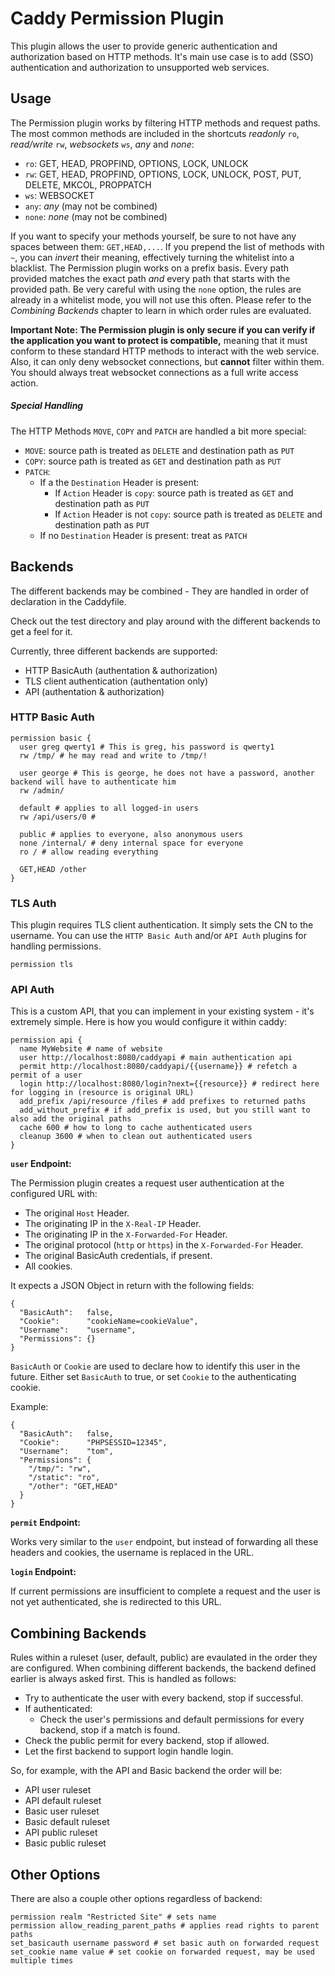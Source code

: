 # Caddy Permission Plugin

This plugin allows the user to provide generic authentication and authorization based on HTTP methods. It's main use case is to add (SSO) authentication and authorization to unsupported web services.

## Usage

The Permission plugin works by filtering HTTP methods and request paths. The most common methods are included in the shortcuts _readonly_ `ro`, _read/write_ `rw`, _websockets_ `ws`, _any_ and _none_:

- `ro`: GET, HEAD, PROPFIND, OPTIONS, LOCK, UNLOCK
- `rw`: GET, HEAD, PROPFIND, OPTIONS, LOCK, UNLOCK, POST, PUT, DELETE, MKCOL, PROPPATCH
- `ws`: WEBSOCKET
- `any`: _any_ (may not be combined)
- `none`: _none_ (may not be combined)

If you want to specify your methods yourself, be sure to not have any spaces between them: `GET,HEAD,...`. If you prepend the list of methods with `~`, you can _invert_ their meaning, effectively turning the whitelist into a blacklist. The Permission plugin works on a prefix basis. Every path provided matches the exact path _and_ every path that starts with the provided path. Be very careful with using the `none` option, the rules are already in a whitelist mode, you will not use this often. Please refer to the _Combining Backends_ chapter to learn in which order rules are evaluated.

__Important Note: The Permission plugin is only secure if you can verify if the application you want to protect is compatible,__ meaning that it must conform to these standard HTTP methods to interact with the web service. Also, it can only deny websocket connections, but __cannot__ filter within them. You should always treat websocket connections as a full write access action.

##### Special Handling

The HTTP Methods `MOVE`, `COPY` and `PATCH` are handled a bit more special:

- `MOVE`: source path is treated as `DELETE` and destination path as `PUT`
- `COPY`: source path is treated as `GET` and destination path as `PUT`
- `PATCH`:
  - If a the `Destination` Header is present:
    - If `Action` Header is `copy`: source path is treated as `GET` and destination path as `PUT`
    - If `Action` Header is not `copy`: source path is treated as `DELETE` and destination path as `PUT`
  - If no `Destination` Header is present: treat as `PATCH`

## Backends

The different backends may be combined - They are handled in order of declaration in the Caddyfile.

Check out the test directory and play around with the different backends to get a feel for it.

Currently, three different backends are supported:
- HTTP BasicAuth (authentation & authorization)
- TLS client authentication (authentation only)
- API (authentation & authorization)

### HTTP Basic Auth

    permission basic {
      user greg qwerty1 # This is greg, his password is qwerty1
      rw /tmp/ # he may read and write to /tmp/!

      user george # This is george, he does not have a password, another backend will have to authenticate him
      rw /admin/

      default # applies to all logged-in users
      rw /api/users/0 #

      public # applies to everyone, also anonymous users
      none /internal/ # deny internal space for everyone
      ro / # allow reading everything

      GET,HEAD /other
    }

### TLS Auth

This plugin requires TLS client authentication. It simply sets the CN to the username. You can use the `HTTP Basic Auth` and/or `API Auth` plugins for handling permissions.

    permission tls

### API Auth

This is a custom API, that you can implement in your existing system - it's extremely simple. Here is how you would configure it within caddy:

    permission api {
      name MyWebsite # name of website
      user http://localhost:8080/caddyapi # main authentication api
      permit http://localhost:8080/caddyapi/{{username}} # refetch a permit of a user
      login http://localhost:8080/login?next={{resource}} # redirect here for logging in (resource is original URL)
      add_prefix /api/resource /files # add prefixes to returned paths
      add_without_prefix # if add_prefix is used, but you still want to also add the original paths
      cache 600 # how to long to cache authenticated users
      cleanup 3600 # when to clean out authenticated users
    }

__`user` Endpoint:__

The Permission plugin creates a request user authentication at the configured URL with:

- The original `Host` Header.
- The originating IP in the `X-Real-IP` Header.
- The originating IP in the `X-Forwarded-For` Header.
- The original protocol (`http` or `https`) in the `X-Forwarded-For` Header.
- The original BasicAuth credentials, if present.
- All cookies.

It expects a JSON Object in return with the following fields:

    {
      "BasicAuth":   false,
      "Cookie":      "cookieName=cookieValue",
      "Username":    "username",
      "Permissions": {}
    }

`BasicAuth` or `Cookie` are used to declare how to identify this user in the future. Either set `BasicAuth` to true, or set `Cookie` to the authenticating cookie.

Example:

    {
      "BasicAuth":   false,
      "Cookie":      "PHPSESSID=12345",
      "Username":    "tom",
      "Permissions": {
        "/tmp/": "rw",
        "/static": "ro",
        "/other": "GET,HEAD"
      }
    }

__`permit` Endpoint:__

Works very similar to the `user` endpoint, but instead of forwarding all these headers and cookies, the username is replaced in the URL.

__`login` Endpoint:__

If current permissions are insufficient to complete a request and the user is not yet authenticated, she is redirected to this URL.

## Combining Backends

Rules within a ruleset (user, default, public) are evaulated in the order they are configured.
When combining different backends, the backend defined earlier is always asked first. This is handled as follows:

- Try to authenticate the user with every backend, stop if successful.
- If authenticated:
  - Check the user's permissions and default permissions for every backend, stop if a match is found.
- Check the public permit for every backend, stop if allowed.
- Let the first backend to support login handle login.

So, for example, with the API and Basic backend the order will be:
- API user ruleset
- API default ruleset
- Basic user ruleset
- Basic default ruleset
- API public ruleset
- Basic public ruleset

## Other Options

There are also a couple other options regardless of backend:

    permission realm "Restricted Site" # sets name
    permission allow_reading_parent_paths # applies read rights to parent paths
    set_basicauth username password # set basic auth on forwarded request
    set_cookie name value # set cookie on forwarded request, may be used multiple times
